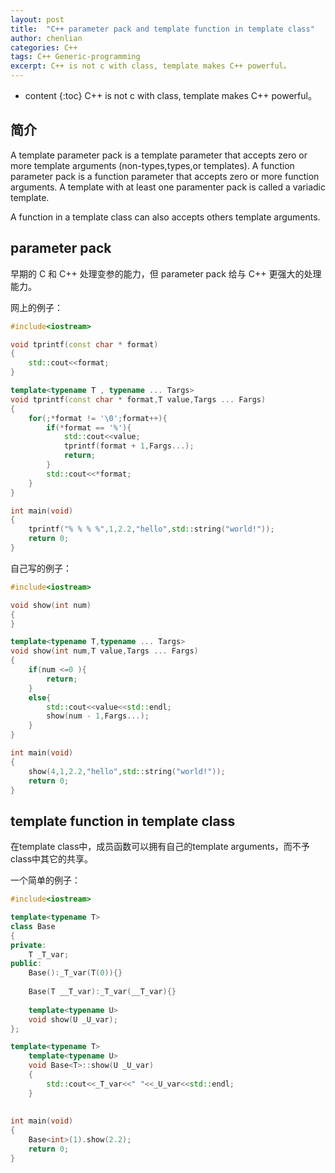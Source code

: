 ```yaml
---
layout: post
title:  "C++ parameter pack and template function in template class"
author: chenlian
categories: C++
tags: C++ Generic-programming
excerpt: C++ is not c with class, template makes C++ powerful。
---
```



* content
{:toc}
C++ is not c with class, template makes C++ powerful。


## 简介


A template parameter pack is a template parameter that accepts zero or more template arguments (non-types,types,or templates). A function parameter pack is a function parameter that accepts zero or more function arguments. A template with at least one paramenter pack is called a variadic template.


A function in a template class can also accepts others template arguments.




## parameter pack


早期的 C 和 C++ 处理变参的能力，但 parameter pack 给与 C++ 更强大的处理能力。


网上的例子：


```c++
#include<iostream>

void tprintf(const char * format)
{
	std::cout<<format;
}

template<typename T , typename ... Targs>
void tprintf(const char * format,T value,Targs ... Fargs)
{
	for(;*format != '\0';format++){
		if(*format == '%'){
			std::cout<<value;
			tprintf(format + 1,Fargs...);
			return;
		}
		std::cout<<*format;
	}
}

int main(void)
{
	tprintf("% % % %",1,2.2,"hello",std::string("world!"));
	return 0;
}
```


自己写的例子：


```c++
#include<iostream>

void show(int num)
{
}

template<typename T,typename ... Targs>
void show(int num,T value,Targs ... Fargs)
{
	if(num <=0 ){
		return;
	}
	else{
		std::cout<<value<<std::endl;
		show(num - 1,Fargs...);
	}
}

int main(void)
{
	show(4,1,2.2,"hello",std::string("world!"));
	return 0;
}
```


## template function in template class


在template class中，成员函数可以拥有自己的template arguments，而不予class中其它的共享。


一个简单的例子：


```c++
#include<iostream>

template<typename T>
class Base
{
private:
	T _T_var;
public:
	Base():_T_var(T(0)){}
	
	Base(T __T_var):_T_var(__T_var){}	
	
	template<typename U>
	void show(U _U_var);
};

template<typename T>
	template<typename U>
	void Base<T>::show(U _U_var)
	{
		std::cout<<_T_var<<" "<<_U_var<<std::endl;
	}
	
	
int main(void)
{
	Base<int>(1).show(2.2);
	return 0;
}
```


